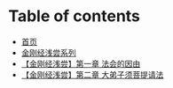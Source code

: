 # Table of contents

* [首页](README.md)
* [金刚经浅尝系列](xie-zai-qian-yan.md)
* [【金刚经浅尝】第一章 法会的因由](jin-gang-jing-qian-chang-di-yi-zhang-fa-hui-de-yin-you.md)
* [【金刚经浅尝】第二章 大弟子须菩提请法](jin-gang-jing-qian-chang-di-er-zhang-da-di-zi-xu-pu-ti-qing-fa.md)

